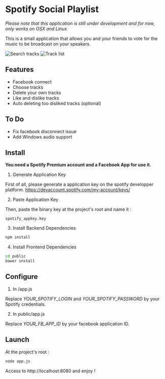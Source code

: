 
Spotify Social Playlist
=======

*Please note that this application is still under development and for now, only works on OSX and Linux*

This is a small application that allows you and your friends to vote for the music to be broadcast on your speakers.

![Search tracks](http://files.clement.io/img/sp/search.png)
![Track list](http://files.clement.io/img/sp/home.png)

Features
-------

 - Facebook connect
 - Choose tracks
 - Delete your own tracks
 - Like and dislike tracks
 - Auto deleting too disliked tracks (optional)

To Do
-------

 - Fix facebook disconnect issue
 - Add Windows audio support


## Install ##

**You need a Spotify Premium account and a Facebook App for use it.**

1) Generate Application Key

First of all, please generate a application key on the spotify developper platform.
https://devaccount.spotify.com/my-account/keys/

2) Paste Application Key

Then, paste the binary key at the project's root and name it :

    spotify_appkey.key


3) Install Backend Dependencies

```sh
npm install
```

4) Install Frontend Dependencies

```sh
cd public
bower install
```

## Configure ##


1) In /app.js

Replace *YOUR_SPOTIFY_LOGIN* and *YOUR_SPOTIFY_PASSWORD* by your Spotify credentials.

2) In public/app.js

Replace *YOUR_FB_APP_ID* by your facebook application ID.


## Launch ##

At the project's root :
```sh
node app.js
```

Access to http://localhost:8080 and enjoy !
